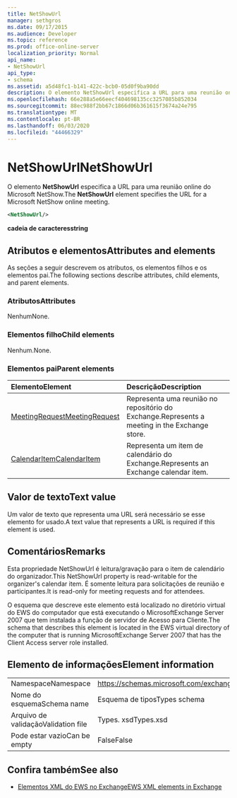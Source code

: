 ```yaml
---
title: NetShowUrl
manager: sethgros
ms.date: 09/17/2015
ms.audience: Developer
ms.topic: reference
ms.prod: office-online-server
localization_priority: Normal
api_name:
- NetShowUrl
api_type:
- schema
ms.assetid: a5d48fc1-b141-422c-bcb0-05d0f9ba90dd
description: O elemento NetShowUrl especifica a URL para uma reunião online do Microsoft NetShow.
ms.openlocfilehash: 66e288a5e66eecf404698135cc3257085b852034
ms.sourcegitcommit: 88ec988f2bb67c1866d06b361615f3674a24e795
ms.translationtype: MT
ms.contentlocale: pt-BR
ms.lasthandoff: 06/03/2020
ms.locfileid: "44466329"
---
```

# <a name="netshowurl"></a><span data-ttu-id="fb6b0-103">NetShowUrl</span><span class="sxs-lookup"><span data-stu-id="fb6b0-103">NetShowUrl</span></span>

<span data-ttu-id="fb6b0-104">O elemento **NetShowUrl** especifica a URL para uma reunião online do Microsoft NetShow.</span><span class="sxs-lookup"><span data-stu-id="fb6b0-104">The **NetShowUrl** element specifies the URL for a Microsoft NetShow online meeting.</span></span> 
  
```xml
<NetShowUrl/>
```

 <span data-ttu-id="fb6b0-105">**cadeia de caracteres**</span><span class="sxs-lookup"><span data-stu-id="fb6b0-105">**string**</span></span>
## <a name="attributes-and-elements"></a><span data-ttu-id="fb6b0-106">Atributos e elementos</span><span class="sxs-lookup"><span data-stu-id="fb6b0-106">Attributes and elements</span></span>

<span data-ttu-id="fb6b0-107">As seções a seguir descrevem os atributos, os elementos filhos e os elementos pai.</span><span class="sxs-lookup"><span data-stu-id="fb6b0-107">The following sections describe attributes, child elements, and parent elements.</span></span>
  
### <a name="attributes"></a><span data-ttu-id="fb6b0-108">Atributos</span><span class="sxs-lookup"><span data-stu-id="fb6b0-108">Attributes</span></span>

<span data-ttu-id="fb6b0-109">Nenhum</span><span class="sxs-lookup"><span data-stu-id="fb6b0-109">None.</span></span>
  
### <a name="child-elements"></a><span data-ttu-id="fb6b0-110">Elementos filho</span><span class="sxs-lookup"><span data-stu-id="fb6b0-110">Child elements</span></span>

<span data-ttu-id="fb6b0-111">Nenhum.</span><span class="sxs-lookup"><span data-stu-id="fb6b0-111">None.</span></span>
  
### <a name="parent-elements"></a><span data-ttu-id="fb6b0-112">Elementos pai</span><span class="sxs-lookup"><span data-stu-id="fb6b0-112">Parent elements</span></span>

|<span data-ttu-id="fb6b0-113">**Elemento**</span><span class="sxs-lookup"><span data-stu-id="fb6b0-113">**Element**</span></span>|<span data-ttu-id="fb6b0-114">**Descrição**</span><span class="sxs-lookup"><span data-stu-id="fb6b0-114">**Description**</span></span>|
|:-----|:-----|
|[<span data-ttu-id="fb6b0-115">MeetingRequest</span><span class="sxs-lookup"><span data-stu-id="fb6b0-115">MeetingRequest</span></span>](meetingrequest.md) <br/> |<span data-ttu-id="fb6b0-116">Representa uma reunião no repositório do Exchange.</span><span class="sxs-lookup"><span data-stu-id="fb6b0-116">Represents a meeting in the Exchange store.</span></span>  <br/> |
|[<span data-ttu-id="fb6b0-117">CalendarItem</span><span class="sxs-lookup"><span data-stu-id="fb6b0-117">CalendarItem</span></span>](calendaritem.md) <br/> |<span data-ttu-id="fb6b0-118">Representa um item de calendário do Exchange.</span><span class="sxs-lookup"><span data-stu-id="fb6b0-118">Represents an Exchange calendar item.</span></span>  <br/> |
   
## <a name="text-value"></a><span data-ttu-id="fb6b0-119">Valor de texto</span><span class="sxs-lookup"><span data-stu-id="fb6b0-119">Text value</span></span>

<span data-ttu-id="fb6b0-120">Um valor de texto que representa uma URL será necessário se esse elemento for usado.</span><span class="sxs-lookup"><span data-stu-id="fb6b0-120">A text value that represents a URL is required if this element is used.</span></span>
  
## <a name="remarks"></a><span data-ttu-id="fb6b0-121">Comentários</span><span class="sxs-lookup"><span data-stu-id="fb6b0-121">Remarks</span></span>

<span data-ttu-id="fb6b0-122">Esta propriedade NetShowUrl é leitura/gravação para o item de calendário do organizador.</span><span class="sxs-lookup"><span data-stu-id="fb6b0-122">This NetShowUrl property is read-writable for the organizer's calendar item.</span></span> <span data-ttu-id="fb6b0-123">É somente leitura para solicitações de reunião e participantes.</span><span class="sxs-lookup"><span data-stu-id="fb6b0-123">It is read-only for meeting requests and for attendees.</span></span>
  
<span data-ttu-id="fb6b0-124">O esquema que descreve este elemento está localizado no diretório virtual do EWS do computador que está executando o MicrosoftExchange Server 2007 que tem instalada a função de servidor de Acesso para Cliente.</span><span class="sxs-lookup"><span data-stu-id="fb6b0-124">The schema that describes this element is located in the EWS virtual directory of the computer that is running MicrosoftExchange Server 2007 that has the Client Access server role installed.</span></span>
  
## <a name="element-information"></a><span data-ttu-id="fb6b0-125">Elemento de informações</span><span class="sxs-lookup"><span data-stu-id="fb6b0-125">Element information</span></span>

|||
|:-----|:-----|
|<span data-ttu-id="fb6b0-126">Namespace</span><span class="sxs-lookup"><span data-stu-id="fb6b0-126">Namespace</span></span>  <br/> |https://schemas.microsoft.com/exchange/services/2006/types  <br/> |
|<span data-ttu-id="fb6b0-127">Nome do esquema</span><span class="sxs-lookup"><span data-stu-id="fb6b0-127">Schema name</span></span>  <br/> |<span data-ttu-id="fb6b0-128">Esquema de tipos</span><span class="sxs-lookup"><span data-stu-id="fb6b0-128">Types schema</span></span>  <br/> |
|<span data-ttu-id="fb6b0-129">Arquivo de validação</span><span class="sxs-lookup"><span data-stu-id="fb6b0-129">Validation file</span></span>  <br/> |<span data-ttu-id="fb6b0-130">Types. xsd</span><span class="sxs-lookup"><span data-stu-id="fb6b0-130">Types.xsd</span></span>  <br/> |
|<span data-ttu-id="fb6b0-131">Pode estar vazio</span><span class="sxs-lookup"><span data-stu-id="fb6b0-131">Can be empty</span></span>  <br/> |<span data-ttu-id="fb6b0-132">False</span><span class="sxs-lookup"><span data-stu-id="fb6b0-132">False</span></span>  <br/> |
   
## <a name="see-also"></a><span data-ttu-id="fb6b0-133">Confira também</span><span class="sxs-lookup"><span data-stu-id="fb6b0-133">See also</span></span>



- [<span data-ttu-id="fb6b0-134">Elementos XML do EWS no Exchange</span><span class="sxs-lookup"><span data-stu-id="fb6b0-134">EWS XML elements in Exchange</span></span>](ews-xml-elements-in-exchange.md)

